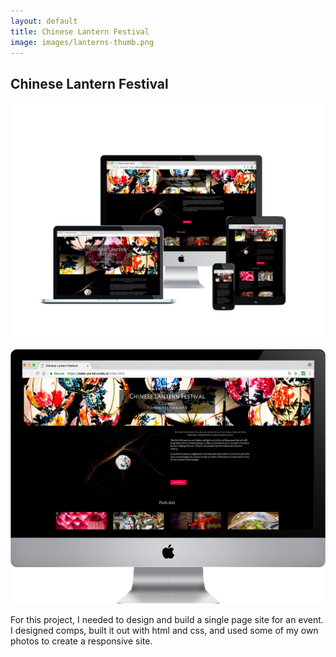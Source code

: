```yaml
---
layout: default
title: Chinese Lantern Festival
image: images/lanterns-thumb.png
---
```

<div class="individual-page" markdown="1">

<h2>Chinese Lantern Festival</h2>

![Lantern Festival Photo 1](/images/lanterns-1.jpg)

![Lantern Festival Photo 3](/images/lanterns-3.jpg)

<div class="work-description" markdown="1">
For this project, I needed to design and build a single page site for an event. I designed comps, built it out with html and css, and used some of my own photos to create a responsive site.
</div>

</div>
